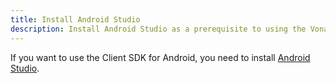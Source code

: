 ```yaml
---
title: Install Android Studio
description: Install Android Studio as a prerequisite to using the Vonage Android Client SDK
---
```


If you want to use the Client SDK for Android, you need to install [Android Studio](https://developer.android.com/studio).
